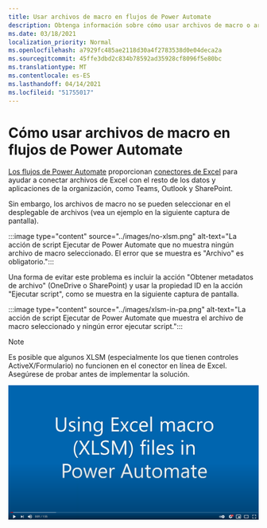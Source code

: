 ```yaml
---
title: Usar archivos de macro en flujos de Power Automate
description: Obtenga información sobre cómo usar archivos de macro o archivos xlsm en flujos de Power Automate.
ms.date: 03/18/2021
localization_priority: Normal
ms.openlocfilehash: a7929fc485ae2118d30a4f2783538d0e04deca2a
ms.sourcegitcommit: 45ffe3dbd2c834b78592ad35928cf8096f5e80bc
ms.translationtype: MT
ms.contentlocale: es-ES
ms.lasthandoff: 04/14/2021
ms.locfileid: "51755017"
---
```

# <a name="how-to-use-macro-files-in-power-automate-flows"></a>Cómo usar archivos de macro en flujos de Power Automate

[Los flujos de Power Automate](https://flow.microsoft.com/) proporcionan [conectores de Excel](https://flow.microsoft.com/connectors/shared_excelonlinebusiness/excel-online-business/) para ayudar a conectar archivos de Excel con el resto de los datos y aplicaciones de la organización, como Teams, Outlook y SharePoint.

Sin embargo, los archivos de macro no se pueden seleccionar en el desplegable de archivos (vea un ejemplo en la siguiente captura de pantalla).

:::image type="content" source="../images/no-xlsm.png" alt-text="La acción de script Ejecutar de Power Automate que no muestra ningún archivo de macro seleccionado. El error que se muestra es &quot;Archivo&quot; es obligatorio.":::

Una forma de evitar este problema es incluir la acción "Obtener metadatos de archivo" (OneDrive o SharePoint) y usar la propiedad ID en la acción "Ejecutar script", como se muestra en la siguiente captura de pantalla.

:::image type="content" source="../images/xlsm-in-pa.png" alt-text="La acción de script Ejecutar de Power Automate que muestra el archivo de macro seleccionado y ningún error ejecutar script.":::

> [!NOTE]
> Es posible que algunos XLSM (especialmente los que tienen controles ActiveX/Formulario) no funcionen en el conector en línea de Excel. Asegúrese de probar antes de implementar la solución.

[![Ver vídeo sobre el uso de XLSM en la acción Ejecutar script](../images/xlsm-vid.png)](https://youtu.be/o-H9BbywJQQ "Vídeo sobre el uso de XLSM en la acción Ejecutar script")
